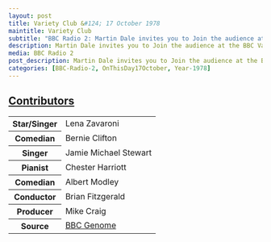 ```yaml
---
layout: post
title: Variety Club &#124; 17 October 1978
maintitle: Variety Club
subtitle: "BBC Radio 2: Martin Dale invites you to Join the audience at the BBC Variety Club in Manchester for an hour's cabaret"
description: Martin Dale invites you to Join the audience at the BBC Variety Club in Manchester for an hour's cabaret.
media: BBC Radio 2
post_description: Martin Dale invites you to Join the audience at the BBC Variety Club in Manchester for an hour's cabaret.
categories: [BBC-Radio-2, OnThisDay17October, Year-1978]
---
```


<h2 id="contributors"><a href="#contributors">Contributors</a></h2>

<table id="contributors">
<tr><th>Star/Singer</th><td>Lena Zavaroni</td></tr>
<tr><th>Comedian</th><td>Bernie Clifton</td></tr>
<tr><th>Singer</th><td>Jamie Michael Stewart</td></tr>
<tr><th>Pianist</th><td>Chester Harriott</td></tr>
<tr><th>Comedian</th><td>Albert Modley</td></tr>
<tr><th>Conductor</th><td>Brian Fitzgerald</td></tr>
<tr><th>Producer</th><td>Mike Craig</td></tr>
<tr><th>Source</th><td><a href="https://genome.ch.bbc.co.uk/schedules/radio2/1978-10-17#at-22.02">BBC Genome</a></td></tr>
</table>

